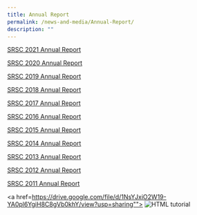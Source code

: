 ```yaml
---
title: Annual Report
permalink: /news-and-media/Annual-Report/
description: ""
---
```

[](/files/SRSC%202010%20Annual%20Report.pdf)

[SRSC 2021 Annual Report](https://drive.google.com/file/d/1NsYJxiO2W19-YA0pl6YgiH8C8gVb0khY/view?usp=share_link)

[SRSC 2020 Annual Report](https://drive.google.com/file/d/1roBlWgsmuQgh0GKkZDY4quHWYxvtE963/view?usp=share_link)

[SRSC 2019 Annual Report ](https://drive.google.com/file/d/1eide1EiSAT2_PwMTyDrfe5nJ0_PVtkdJ/view?usp=share_link)

[SRSC 2018 Annual Report](https://drive.google.com/file/d/1wJX9OdEdaOCSiAES5PSe_6HPJqDTInjf/view?usp=share_link)

[SRSC 2017 Annual Report](https://drive.google.com/file/d/1g8hqxIciTVrpar91CjNSTi_Sy5YZ0DAZ/view?usp=share_link)

[SRSC 2016 Annual Report](https://drive.google.com/file/d/1YGJvkTPODveh6P3D-9J4lxPtwoZ2FG0O/view?usp=share_link)

[SRSC 2015 Annual Report](https://drive.google.com/file/d/1wNdQXsDbEAmHObJCliQiEfFj31CfCyHb/view?usp=share_link)

[SRSC 2014 Annual Report](https://drive.google.com/file/d/1hlOMRq6YLHbIQ_HK9cRkqo1Y93FVUr85/view?usp=share_link)

[SRSC 2013 Annual Report](https://drive.google.com/file/d/1VRlcYHxQ1PaTVW1RITcWY80-Yyidewmo/view?usp=share_link)

[SRSC 2012 Annual Report](https://drive.google.com/file/d/1kvVB7dtyAQ8loRzXg21YVFNRcNuIQb5c/view?usp=share_link)

[SRSC 2011 Annual Report](https://drive.google.com/file/d/1eLPXFaDw5EWKx9z-zT9509JVMkQol2IB/view?usp=share_link)

<a href=https://drive.google.com/file/d/1NsYJxiO2W19-YA0pl6YgiH8C8gVb0khY/view?usp=sharing"">
<img src="![](/images/2021%20Annual%20Report.png)" alt="HTML tutorial" style="width:42px;height:42px;">
</a>
